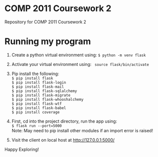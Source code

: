 # COMP 2011 Coursework 2

Repository for COMP 2011 Coursework 2

# Running my program

1. Create a python virtual environment using: 
`$ python -m venv flask`

2. Activate your virtual environment using: 
` source flask/bin/activate`  

3. Pip install the following:  
`$ pip install flask`  
`$ pip install flask-login`   
`$ pip install flask-mail`   
`$ pip install flask-sqlalchemy`  
`$ pip install flask-migrate`   
`$ pip install flask-whooshalchemy`   
`$ pip install flask-wtf`   
`$ pip install flask-babel`  
`$ pip install coverage`        

4. First, cd into the project directory, run the app using:  
`$ flask run --port=5000`  
Note: May need to pip install other modules if an import error is raised!  
  
5. Visit the client on local host at http://127.0.0.1:5000/  

Happy Exploring! 
